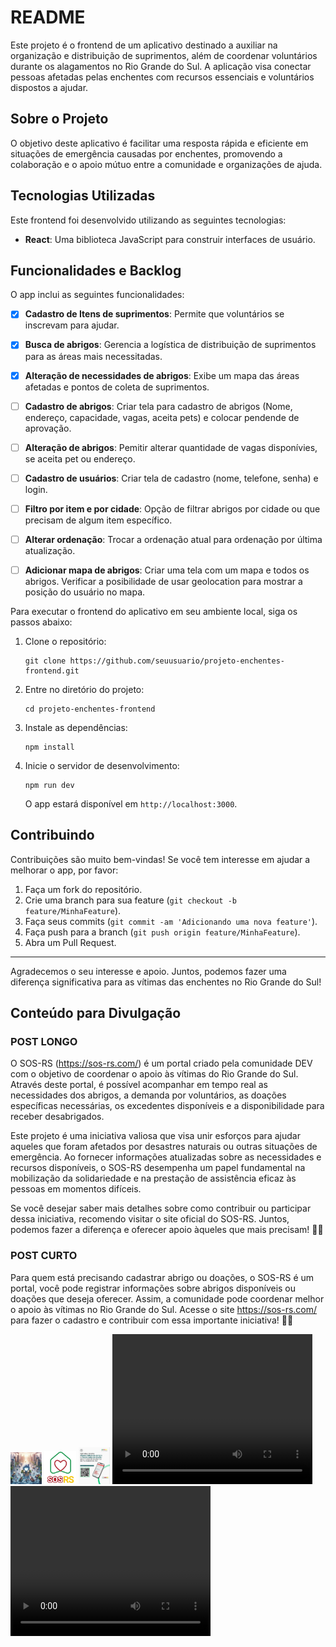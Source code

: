 # README

Este projeto é o frontend de um aplicativo destinado a auxiliar na organização e distribuição de suprimentos, além de coordenar voluntários durante os alagamentos no Rio Grande do Sul. A aplicação visa conectar pessoas afetadas pelas enchentes com recursos essenciais e voluntários dispostos a ajudar.

## Sobre o Projeto

O objetivo deste aplicativo é facilitar uma resposta rápida e eficiente em situações de emergência causadas por enchentes, promovendo a colaboração e o apoio mútuo entre a comunidade e organizações de ajuda.

## Tecnologias Utilizadas

Este frontend foi desenvolvido utilizando as seguintes tecnologias:

- **React**: Uma biblioteca JavaScript para construir interfaces de usuário.

## Funcionalidades e Backlog

O app inclui as seguintes funcionalidades:

- [x] **Cadastro de Itens de suprimentos**: Permite que voluntários se inscrevam para ajudar.
- [x] **Busca de abrigos**: Gerencia a logística de distribuição de suprimentos para as áreas mais necessitadas.
- [x] **Alteração de necessidades de abrigos**: Exibe um mapa das áreas afetadas e pontos de coleta de suprimentos.
- [ ] **Cadastro de abrigos**: Criar tela para cadastro de abrigos (Nome, endereço, capacidade, vagas, aceita pets) e colocar pendende de aprovação.
- [ ] **Alteração de abrigos**: Pemitir alterar quantidade de vagas disponívies, se aceita pet ou endereço.
- [ ] **Cadastro de usuários**: Criar tela de cadastro (nome, telefone, senha) e login.
- [ ] **Filtro por item e por cidade**: Opção de filtrar abrigos por cidade ou que precisam de algum item específico.
- [ ] **Alterar ordenação**: Trocar a ordenação atual para ordenação por última atualização.
- [ ] **Adicionar mapa de abrigos**: Criar uma tela com um mapa e todos os abrigos. Verificar a posibilidade de usar geolocation para mostrar a posição do usuário no mapa.


Para executar o frontend do aplicativo em seu ambiente local, siga os passos abaixo:

1. Clone o repositório:
   ```
   git clone https://github.com/seuusuario/projeto-enchentes-frontend.git
   ```
2. Entre no diretório do projeto:
   ```
   cd projeto-enchentes-frontend
   ```
3. Instale as dependências:
   ```
   npm install
   ```
4. Inicie o servidor de desenvolvimento:
   ```
   npm run dev
   ```
   O app estará disponível em `http://localhost:3000`.

## Contribuindo

Contribuições são muito bem-vindas! Se você tem interesse em ajudar a melhorar o app, por favor:

1. Faça um fork do repositório.
2. Crie uma branch para sua feature (`git checkout -b feature/MinhaFeature`).
3. Faça seus commits (`git commit -am 'Adicionando uma nova feature'`).
4. Faça push para a branch (`git push origin feature/MinhaFeature`).
5. Abra um Pull Request.

---

Agradecemos o seu interesse e apoio. Juntos, podemos fazer uma diferença significativa para as vítimas das enchentes no Rio Grande do Sul!

## Conteúdo para Divulgação
### POST LONGO

O SOS-RS (https://sos-rs.com/) é um portal criado pela comunidade DEV com o objetivo de coordenar o apoio às vítimas do Rio Grande do Sul. Através deste portal, é possível acompanhar em tempo real as necessidades dos abrigos, a demanda por voluntários, as doações específicas necessárias, os excedentes disponíveis e a disponibilidade para receber desabrigados.

Este projeto é uma iniciativa valiosa que visa unir esforços para ajudar aqueles que foram afetados por desastres naturais ou outras situações de emergência. Ao fornecer informações atualizadas sobre as necessidades e recursos disponíveis, o SOS-RS desempenha um papel fundamental na mobilização da solidariedade e na prestação de assistência eficaz às pessoas em momentos difíceis.

Se você desejar saber mais detalhes sobre como contribuir ou participar dessa iniciativa, recomendo visitar o site oficial do SOS-RS. Juntos, podemos fazer a diferença e oferecer apoio àqueles que mais precisam! 🤝🌟


### POST CURTO 

Para quem está precisando cadastrar abrigo ou doações, o SOS-RS é um portal, você pode registrar informações sobre abrigos disponíveis ou doações que deseja oferecer. Assim, a comunidade pode coordenar melhor o apoio às vítimas no Rio Grande do Sul. Acesse o site  https://sos-rs.com/ para fazer o cadastro e contribuir com essa importante iniciativa! 🤝🌟

<img src="divulgacao/img.jpeg" alt="imagem ia" width="10%" >
<img src="divulgacao/logo.png" alt="logo" width="10%">
<img src="divulgacao/qrcode.png" alt="qr code" width="10%">
<video width="320" height="240" controls src="divulgacao/como usar.mp4" type="video/mp4"></video>
<video width="320" height="240" controls src="divulgacao/equipe sos.mp4" type="video/mp4"></video>





